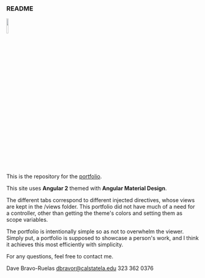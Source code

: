 ### README ###

<img src="https://bravodavid56.github.io/images/icons/angular.svg" width="10%" height="10%" />

This is the repository for the [portfolio](http://bravodavid56.github.io).

This site uses __Angular 2__ themed with __Angular Material Design__.

The different tabs correspond to different injected directives, whose views are kept in the /views folder. This portfolio did not have much of a need for a controller, other than getting the theme's colors and setting them as scope variables.

The portfolio is intentionally simple so as not to overwhelm the viewer. Simply put, a portfolio is supposed to showcase a person's work, and I think it achieves this most efficiently with simplicity.

For any questions, feel free to contact me.

Dave Bravo-Ruelas
dbravor@calstatela.edu
323 362 0376
